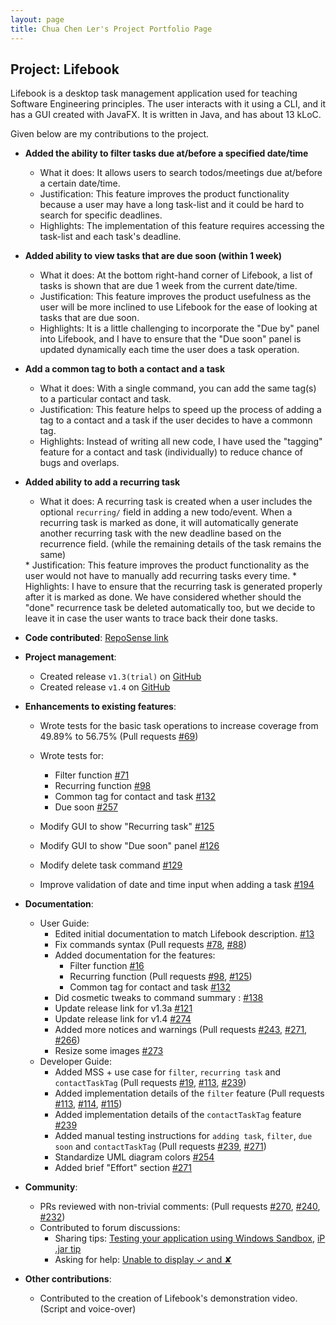 ```yaml
---
layout: page
title: Chua Chen Ler's Project Portfolio Page
---
```


## Project: Lifebook

Lifebook is a desktop task management application used for teaching Software Engineering principles. The user interacts with it using a CLI, and it has a GUI created with JavaFX. It is written in Java, and has about 13 kLoC.

Given below are my contributions to the project.

* **Added the ability to filter tasks due at/before a specified date/time**
  * What it does: It allows users to search todos/meetings due at/before a certain date/time.
  * Justification: This feature improves the product functionality because a user may have a long task-list and it could be hard to search for specific deadlines.
  * Highlights: The implementation of this feature requires accessing the task-list and each task's deadline.

* **Added ability to view tasks that are due soon (within 1 week)**
  * What it does: At the bottom right-hand corner of Lifebook, a list of tasks is shown that are due 1 week from the current date/time.
  * Justification: This feature improves the product usefulness as the user will be more inclined to use Lifebook for the ease of looking at tasks that are due soon.
  * Highlights: It is a little challenging to incorporate the "Due by" panel into Lifebook, and I have to ensure that the "Due soon" panel is updated dynamically each time the user does a task operation.

* **Add a common tag to both a contact and a task**
  * What it does: With a single command, you can add the same tag(s) to a particular contact and task.
  * Justification: This feature helps to speed up the process of adding a tag to a contact and a task if the user decides to have a commonn tag.
  * Highlights: Instead of writing all new code, I have used the "tagging" feature for a contact and task (individually) to reduce chance of bugs and overlaps.

* **Added ability to add a recurring task**
  * What it does: A recurring task is created when a user includes the optional `recurring/` field in adding a new todo/event.
                  When a recurring task is marked as done, it will automatically generate another recurring task with the new deadline based on the recurrence field. (while the remaining details of the task remains the same)
  <div style="page-break-after: always;"></div>
  * Justification: This feature improves the product functionality as the user would not have to manually add recurring tasks every time.
  * Highlights: I have to ensure that the recurring task is generated properly after it is marked as done. We have considered whether should the "done" recurrence task be deleted automatically too, but we decide to leave it in case the user wants to trace back their done tasks.

* **Code contributed**: [RepoSense link](https://nus-cs2103-ay2021s1.github.io/tp-dashboard/#breakdown=true&search=f12&sort=groupTitle&sortWithin=title&since=2020-08-14&timeframe=commit&mergegroup=&groupSelect=groupByRepos&checkedFileTypes=docs~functional-code~test-code~other&tabOpen=true&tabType=authorship&tabAuthor=lerxcl&tabRepo=AY2021S1-CS2103T-F12-4%2Ftp%5Bmaster%5D&authorshipIsMergeGroup=false&authorshipFileTypes=docs~functional-code~test-code~other)

* **Project management**:
  * Created release `v1.3(trial)` on [GitHub](https://github.com/AY2021S1-CS2103T-F12-4/tp/releases/tag/v1.3a)
  * Created release `v1.4` on [GitHub](https://github.com/AY2021S1-CS2103T-F12-4/tp/releases/tag/v1.4)

* **Enhancements to existing features**:
  * Wrote tests for the basic task operations to increase coverage from 49.89% to 56.75% (Pull requests [\#69](https://github.com/AY2021S1-CS2103T-F12-4/tp/pull/69))
  * Wrote tests for:
    - Filter function [\#71](https://github.com/AY2021S1-CS2103T-F12-4/tp/pull/71)
    - Recurring function [\#98](https://github.com/AY2021S1-CS2103T-F12-4/tp/pull/98)
    - Common tag for contact and task [\#132](https://github.com/AY2021S1-CS2103T-F12-4/tp/pull/132)
    - Due soon [\#257](https://github.com/AY2021S1-CS2103T-F12-4/tp/pull/257)

  * Modify GUI to show "Recurring task" [\#125](https://github.com/AY2021S1-CS2103T-F12-4/tp/pull/125)
  * Modify GUI to show "Due soon" panel [\#126](https://github.com/AY2021S1-CS2103T-F12-4/tp/pull/126)

  * Modify delete task command [\#129](https://github.com/AY2021S1-CS2103T-F12-4/tp/pull/129)
  * Improve validation of date and time input when adding a task [\#194](https://github.com/AY2021S1-CS2103T-F12-4/tp/pull/194)

* **Documentation**:
  * User Guide:
    * Edited initial documentation to match Lifebook description. [\#13](https://github.com/AY2021S1-CS2103T-F12-4/tp/pull/13)
    * Fix commands syntax (Pull requests [\#78](https://github.com/AY2021S1-CS2103T-F12-4/tp/pull/78), [\#88](https://github.com/AY2021S1-CS2103T-F12-4/tp/pull/88))
    * Added documentation for the features:
        - Filter function [\#16](https://github.com/AY2021S1-CS2103T-F12-4/tp/pull/16)
        - Recurring function (Pull requests [\#98](https://github.com/AY2021S1-CS2103T-F12-4/tp/pull/98), [\#125](https://github.com/AY2021S1-CS2103T-F12-4/tp/pull/125))
        - Common tag for contact and task [\#132](https://github.com/AY2021S1-CS2103T-F12-4/tp/pull/132)
    * Did cosmetic tweaks to command summary : [\#138](https://github.com/AY2021S1-CS2103T-F12-4/tp/pull/138)
    * Update release link for v1.3a [\#121](https://github.com/AY2021S1-CS2103T-F12-4/tp/pull/121)
    * Update release link for v1.4 [\#274](https://github.com/AY2021S1-CS2103T-F12-4/tp/pull/274)
    * Added more notices and warnings (Pull requests [\#243](https://github.com/AY2021S1-CS2103T-F12-4/tp/pull/243), [\#271](https://github.com/AY2021S1-CS2103T-F12-4/tp/pull/271), [\#266](https://github.com/AY2021S1-CS2103T-F12-4/tp/pull/266))
    * Resize some images [\#273](https://github.com/AY2021S1-CS2103T-F12-4/tp/pull/273)
  * Developer Guide:
    * Added MSS + use case for `filter`, `recurring task` and `contactTaskTag` (Pull requests [\#19](https://github.com/AY2021S1-CS2103T-F12-4/tp/pull/19), [\#113](https://github.com/AY2021S1-CS2103T-F12-4/tp/pull/113), [\#239](https://github.com/AY2021S1-CS2103T-F12-4/tp/pull/239))
    * Added implementation details of the `filter` feature (Pull requests [\#113](https://github.com/AY2021S1-CS2103T-F12-4/tp/pull/113), [\#114](https://github.com/AY2021S1-CS2103T-F12-4/tp/pull/114), [\#115](https://github.com/AY2021S1-CS2103T-F12-4/tp/pull/115))
    * Added implementation details of the `contactTaskTag` feature [\#239](https://github.com/AY2021S1-CS2103T-F12-4/tp/pull/239) 
    * Added manual testing instructions for `adding task`, `filter`, `due soon` and `contactTaskTag` (Pull requests [\#239](https://github.com/AY2021S1-CS2103T-F12-4/tp/pull/239), [\#271](https://github.com/AY2021S1-CS2103T-F12-4/tp/pull/271))
    * Standardize UML diagram colors [\#254](https://github.com/AY2021S1-CS2103T-F12-4/tp/pull/242)
    * Added brief "Effort" section [\#271](https://github.com/AY2021S1-CS2103T-F12-4/tp/pull/271)

* **Community**:
  * PRs reviewed with non-trivial comments: (Pull requests [\#270](https://github.com/AY2021S1-CS2103T-F12-4/tp/pull/270), [\#240](https://github.com/AY2021S1-CS2103T-F12-4/tp/pull/240), [\#232](https://github.com/AY2021S1-CS2103T-F12-4/tp/pull/232))
  * Contributed to forum discussions:
    - Sharing tips: [Testing your application using Windows Sandbox](https://github.com/nus-cs2103-AY2021S1/forum/issues/227), [iP .jar tip](https://github.com/nus-cs2103-AY2021S1/forum/issues/174)
    - Asking for help: [Unable to display ✓ and ✘](https://github.com/nus-cs2103-AY2021S1/forum/issues/64)

* **Other contributions**:
  * Contributed to the creation of Lifebook's demonstration video. (Script and voice-over)
